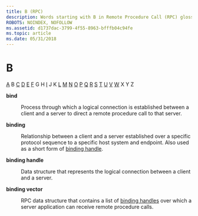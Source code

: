 ```yaml
---
title: B (RPC)
description: Words starting with B in Remote Procedure Call (RPC) glossary.
ROBOTS: NOINDEX, NOFOLLOW
ms.assetid: d1737dac-3799-4f55-8963-bfffb04c94fe
ms.topic: article
ms.date: 05/31/2018
---
```


# B

[A](a-glos.md) B [C](c-glos.md) [D](d-glos.md) [E](e-glos.md) [F](f-glos.md) G H [I](i-glos.md) J K [L](l-glos.md) [M](m-glos.md) [N](n-glos.md) [O](o-glos.md) [P](p-glos.md) [Q](q.md) [R](r-glos.md) [S](s-glos.md) [T](t-glos.md) [U](u-glos.md) [V](v-glos.md) [W](w-glos.md) X Y Z

<dl> <dt>

<span id="_rpc_bind_glos"></span><span id="_RPC_BIND_GLOS"></span>**bind**
</dt> <dd>

Process through which a logical connection is established between a client and a server to direct a remote procedure call to that server.

</dd> <dt>

<span id="_rpc_binding_glos"></span><span id="_RPC_BINDING_GLOS"></span>**binding**
</dt> <dd>

Relationship between a client and a server established over a specific protocol sequence to a specific host system and endpoint. Also used as a short form of [binding handle](https://docs.microsoft.com/windows).

</dd> <dt>

<span id="_rpc_binding_handle_glos"></span><span id="_RPC_BINDING_HANDLE_GLOS"></span>**binding handle**
</dt> <dd>

Data structure that represents the logical connection between a client and a server.

</dd> <dt>

<span id="_rpc_binding_vector_glos"></span><span id="_RPC_BINDING_VECTOR_GLOS"></span>**binding vector**
</dt> <dd>

RPC data structure that contains a list of [binding handles](https://docs.microsoft.com/windows) over which a server application can receive remote procedure calls.

</dd> </dl>

 

 





